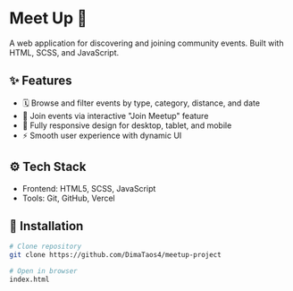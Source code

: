 # Meet Up 🎉  
A web application for discovering and joining community events. Built with HTML, SCSS, and JavaScript.  

## ✨ Features  
- 🗓️ Browse and filter events by type, category, distance, and date  
- 🎯 Join events via interactive "Join Meetup" feature  
- 📱 Fully responsive design for desktop, tablet, and mobile  
- ⚡ Smooth user experience with dynamic UI  

## ⚙️ Tech Stack  
- Frontend: HTML5, SCSS, JavaScript  
- Tools: Git, GitHub, Vercel  

## 🚀 Installation  
```bash
# Clone repository
git clone https://github.com/DimaTaos4/meetup-project

# Open in browser
index.html
